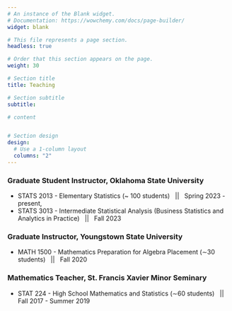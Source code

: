 ```yaml
---
# An instance of the Blank widget.
# Documentation: https://wowchemy.com/docs/page-builder/
widget: blank

# This file represents a page section.
headless: true

# Order that this section appears on the page.
weight: 30

# Section title
title: Teaching

# Section subtitle
subtitle:

# content


# Section design
design:
  # Use a 1-column layout
  columns: "2" 
---
```


### Graduate Student Instructor, Oklahoma State University
- STATS 2013 - Elementary Statistics  (~ 100 students) &nbsp; || &nbsp; Spring 2023 - present, 
- STATS 3013 - Intermediate Statistical Analysis (Business Statistics and Analytics in Practice) &nbsp; || &nbsp; Fall 2023

### Graduate Instructor, Youngstown State University
- MATH 1500 - Mathematics Preparation for Algebra Placement (∼30 students) &nbsp; || &nbsp; Fall 2020

### Mathematics Teacher, St. Francis Xavier Minor Seminary
- STAT 224 - High School Mathematics and Statistics (∼60 students) &nbsp; || &nbsp; Fall 2017 - Summer 2019

